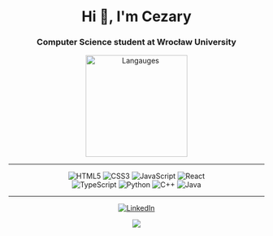 <h1 align="center">Hi 👋, I'm Cezary</h1>
<h3 align="center">Computer Science student at Wrocław University</h3>

<div align=center>

<img src="https://github-readme-stats.vercel.app/api/top-langs/?username=czarekmilek&theme=omni&hide_border=false&include_all_commits=true&count_private=false&layout=compact" alt="Langauges" height="200"/>

---

![HTML5](https://img.shields.io/badge/html5-%23E34F26.svg?style=for-the-badge&logo=html5&logoColor=white) ![CSS3](https://img.shields.io/badge/css3-%231572B6.svg?style=for-the-badge&logo=css3&logoColor=white) ![JavaScript](https://img.shields.io/badge/javascript-%23323330.svg?style=for-the-badge&logo=javascript&logoColor=%23F7DF1E) ![React](https://img.shields.io/badge/react-%2320232a.svg?style=for-the-badge&logo=react&logoColor=%2361DAFB) <br> ![TypeScript](https://img.shields.io/badge/typescript-%23007ACC.svg?style=for-the-badge&logo=typescript&logoColor=white) ![Python](https://img.shields.io/badge/python-3670A0?style=for-the-badge&logo=python&logoColor=ffdd54) ![C++](https://img.shields.io/badge/c++-%2300599C.svg?style=for-the-badge&logo=c%2B%2B&logoColor=white) ![Java](https://img.shields.io/badge/java-%23ED8B00.svg?style=for-the-badge&logo=openjdk&logoColor=white)

---

[![LinkedIn](https://img.shields.io/badge/LinkedIn-%230077B5.svg?logo=linkedin&logoColor=white)](https://linkedin.com/in/cezary-miłek-b21692248) 

[![](https://visitcount.itsvg.in/api?id=czarekmilek&icon=5&color=9)](https://visitcount.itsvg.in)
</div>
<!-- Proudly created with GPRM ( https://gprm.itsvg.in ) -->
